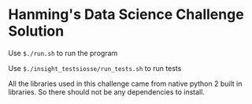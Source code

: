 # Hanming's Data Science Challenge Solution

Use ```$./run.sh``` to run the program

Use ```$./insight_testsiosse/run_tests.sh``` to run tests

All the libraries used in this challenge came from native python 2 built in libraries. So there should not be any dependencies to install.
